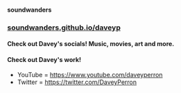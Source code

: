 #### soundwanders

### [soundwanders.github.io/daveyp](https://soundwanders.github.io/daveyp/)

#### Check out Davey's socials! Music, movies, art and more.

#### Check out Davey's work!

- YouTube = https://www.youtube.com/daveyperron
- Twitter = https://twitter.com/DaveyPerron
